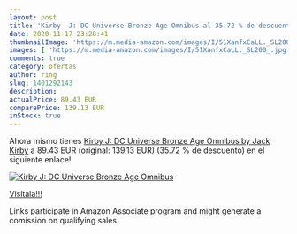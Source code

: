 ```yaml
---
layout: post
title: 'Kirby  J: DC Universe Bronze Age Omnibus al 35.72 % de descuento'
date: 2020-11-17 23:28:41
thumbnailImage: 'https://m.media-amazon.com/images/I/51XanfxCaLL._SL200_.jpg'
images: [ 'https://m.media-amazon.com/images/I/51XanfxCaLL._SL200_.jpg' ]
comments: true
category: ofertas
author: ring
slug: 1401292143
description:
actualPrice: 89.43 EUR
comparePrice: 139.13 EUR
inStock: true
---
```


Ahora mismo tienes [Kirby  J: DC Universe Bronze Age Omnibus by Jack Kirby](https://www.amazon.es/dp/1401292143/?tag=tolees-21) a 89.43 EUR (original: 139.13 EUR) (35.72 %  de descuento) en el siguiente enlace!

[![Kirby  J: DC Universe Bronze Age Omnibus](https://m.media-amazon.com/images/I/51XanfxCaLL._SL200_.jpg)](https://www.amazon.es/dp/1401292143/?tag=tolees-21)

[Visítala!!!](https://www.amazon.es/dp/1401292143/?tag=tolees-21)

Links participate in Amazon Associate program and might generate a comission on qualifying sales

